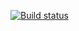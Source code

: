 [![Build status](https://ci.appveyor.com/api/projects/status/sbwrwmdnyna08jfs/branch/main?svg=true)](https://ci.appveyor.com/project/Tatiana-Zenina/rest-apiandci/branch/main)